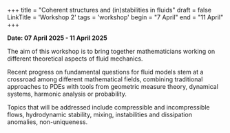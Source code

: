 +++
title = "Coherent structures and (in)stabilities in fluids"
draft = false
LinkTitle = 'Workshop 2'
tags = 'workshop'
begin = "7 April"
end = "11 April"
+++



**Date: 07 April 2025 - 11 April 2025**

The aim of this workshop is to bring together mathematicians working on different theoretical aspects of fluid mechanics. 

Recent progress on fundamental questions for fluid models stem at a crossroad among different mathematical fields, combining traditional approaches to PDEs with tools from geometric measure theory, dynamical systems, harmonic analysis or probability.

Topics that will be addressed include compressible and incompressible flows, hydrodynamic stability, mixing, instabilities and dissipation anomalies, non-uniqueness.
